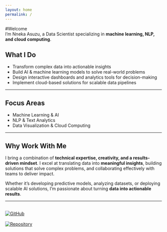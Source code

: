 ```yaml
---
layout: home
permalink: /
---
```


#Welcome 
<br>
I’m Nneka Asuzu, a Data Scientist specializing in **machine learning, NLP, and cloud computing**.


## What I Do
- Transform complex data into actionable insights 
- Build AI & machine learning models to solve real-world problems 
- Design interactive dashboards and analytics tools for decision-making 
- Implement cloud-based solutions for scalable data pipelines

---

## Focus Areas
- Machine Learning & AI 
- NLP & Text Analytics 
- Data Visualization & Cloud Computing 

---

## Why Work With Me
I bring a combination of **technical expertise, creativity, and a results-driven mindset**. I excel at translating data into **meaningful insights**, building solutions that solve complex problems, and collaborating effectively with teams to deliver impact. 

Whether it’s developing predictive models, analyzing datasets, or deploying scalable AI solutions, I’m passionate about turning **data into actionable results**.

---

<br>

<a href="https://github.com/NnekaAsuzu" target="_blank">
  <img src="https://img.shields.io/badge/GitHub-NnekaAsuzu-black?style=for-the-badge&logo=github" alt="GitHub">
</a>
<br><br>
<a href="https://github.com/NnekaAsuzu/nnekaasuzu.github.io" target="_blank">
  <img src="https://img.shields.io/badge/Repository-Site-blue?style=for-the-badge" alt="Repository">
</a>
